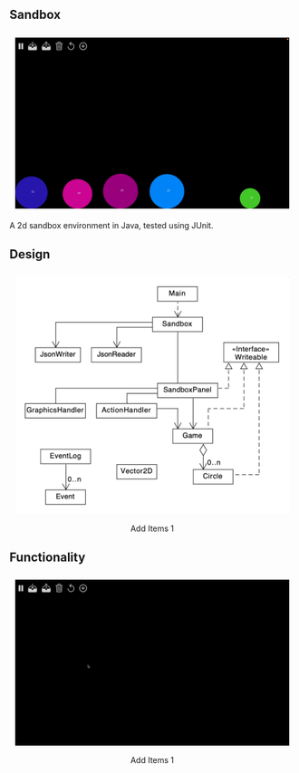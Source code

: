 ## Sandbox

<div style="overflow-x:scroll; white-space:nowrap; text-align:center;">
    <div style="display:inline-block; margin-right:10px; margin-left:10px; margin-top:10px;">
        <img src="screenshots/intro.gif">
        <p style="margin-bottom:-10px;">  </p>
    </div>
</div>

A 2d sandbox environment in Java, tested using JUnit.

## Design

<div style="overflow-x:scroll; white-space:nowrap; text-align:center;">
    <div style="display:inline-block; margin-right:10px; margin-left:10px; margin-top:10px;">
        <img src="screenshots/UML Diagram.png">
        <p style="margin-bottom:-10px;"> Add Items 1 </p>
    </div>
</div>

## Functionality

<div style="overflow-x:scroll; white-space:nowrap; text-align:center;">
    <div style="display:inline-block; margin-right:10px; margin-left:10px; margin-top:10px;">
        <img src="screenshots/add.gif">
        <p style="margin-bottom:-10px;"> Add Items 1 </p>
    </div>
    <div style="display:inline-block; margin-right:10px; margin-left:10px; margin-top:10px;">
        <img src="screenshots/add2.gif">
        <p style="margin-bottom:-10px;"> Add Items 2 </p>
    </div>
    <div style="display:inline-block; margin-right:10px; margin-left:10px; margin-top:10px;">
        <img src="screenshots/delete.gif">
        <p style="margin-bottom:-10px;"> Delete Items </p>
    </div>
    <div style="display:inline-block; margin-right:10px; margin-left:10px; margin-top:10px;">
        <img src="screenshots/launch.gif">
        <p style="margin-bottom:-10px;"> Launch Items </p>
    </div>
    <div style="display:inline-block; margin-right:10px; margin-left:10px; margin-top:10px;">
        <img src="screenshots/throw.gif">
        <p style="margin-bottom:-10px;"> Throw Items </p>
    </div>
    <div style="display:inline-block; margin-right:10px; margin-left:10px; margin-top:10px;">
        <img src="screenshots/playpause.gif">
        <p style="margin-bottom:-10px;"> Play/Pause </p>
    </div>
    <div style="display:inline-block; margin-right:10px; margin-left:10px; margin-top:10px;">
        <img src="screenshots/loadsave.gif">
        <p style="margin-bottom:-10px;"> Save/Load </p>
    </div>
</div>

